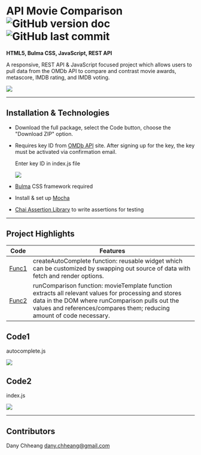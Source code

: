 # API Movie Comparison ![GitHub version doc](https://img.shields.io/badge/Version-1.0.0-red) ![GitHub last commit](https://img.shields.io/github/last-commit/dcc5235/Movie_Fight_API?style=flat-square) 

**HTML5, Bulma CSS, JavaScript, REST API**

A responsive, REST API & JavaScript focused project which allows users to pull data from the OMDb API to compare and contrast movie awards, metascore, IMDB rating, and IMDB voting.

![](https://bit.ly/39dZ44z)

---

## Installation & Technologies

- Download the full package, select the Code button, choose the "Download ZIP" option.
- Requires key ID from [OMDb API](http://omdbapi.com/) site. After signing up for the key, the key must be activated via confirmation email.
  
  Enter key ID in index.js file
  
  ![](https://scontent.fdpa1-1.fna.fbcdn.net/v/t1.0-9/124636157_1256390774738761_4680375080510994500_n.jpg?_nc_cat=102&ccb=2&_nc_sid=0debeb&_nc_ohc=9RcAX3wtK-sAX8Be6RW&_nc_ht=scontent.fdpa1-1.fna&oh=c81a969eed0b69f45412cff1ea7709b6&oe=602A2D13)
  
- [Bulma](https://bulma.io/) CSS framework required
- Install & set up [Mocha](https://mochajs.org/#running-mocha-in-the-browser)
- [Chai Assertion Library](https://www.chaijs.com/) to write assertions for testing

---

## Project Highlights

Code | Features
------------ | -------------
[Func1](#Code1) | createAutoComplete function: reusable widget which can be customized by swapping out source of data with fetch and render options.
[Func2](#Code2) | runComparison function: movieTemplate function extracts all relevant values for processing and stores data in the DOM where runComparison pulls out the values and references/compares them; reducing amount of code necessary.

## Code1
autocomplete.js

![](https://scontent.fdpa1-1.fna.fbcdn.net/v/t1.0-9/124652975_1256392268071945_7962206771255315259_n.jpg?_nc_cat=109&ccb=2&_nc_sid=0debeb&_nc_ohc=_xJbqKzSHzgAX_iX1I0&_nc_ht=scontent.fdpa1-1.fna&oh=82b4f77f7efab079428309b75d44a79b&oe=60277F83)

## Code2
index.js

![](https://scontent.fdpa1-1.fna.fbcdn.net/v/t1.0-9/124446211_1256398391404666_3331652093730422908_n.jpg?_nc_cat=108&ccb=2&_nc_sid=0debeb&_nc_ohc=RmJPS4VO2XoAX9XWHI_&_nc_ht=scontent.fdpa1-1.fna&oh=e0a04acb5e825b5e6bacc8276cffb848&oe=6029DCA9)

---

## Contributors

Dany Chheang dany.chheang@gmail.com
